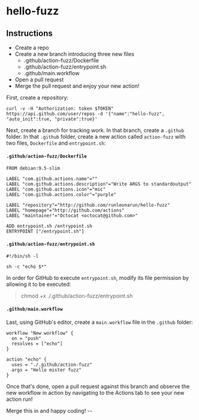 # hello-fuzz

## Instructions

* Create a repo
* Create a new branch introducing three new files
  * .github/action-fuzz/Dockerfile
  * .github/action-fuzz/entrypoint.sh
  * .github/main.workflow
* Open a pull request
* Merge the pull request and enjoy your new action!

First, create a repository:

```
curl -v -H "Authorization: token $TOKEN" https://api.github.com/user/repos -d '{"name":"hello-fuzz", "auto_init":true, "private":true}'
```

Next, create a branch for tracking work. In that branch, create a `.github` folder. In that `.github` folder, create a new action called `action-fuzz` with two files, `Dockerfile` and `entrypoint.sh`:

#### `.github/action-fuzz/Dockerfile`
```
FROM debian:9.5-slim

LABEL "com.github.actions.name"=""
LABEL "com.github.actions.description"="Write ARGS to standardoutput"
LABEL "com.github.actions.icon"="mic"
LABEL "com.github.actions.color"="purple"

LABEL "repository"="http://github.com/runleonarun/hello-fuzz"
LABEL "homepage"="http://github.com/actions"
LABEL "maintainer"="Octocat <octocat@github.com>"

ADD entrypoint.sh /entrypoint.sh
ENTRYPOINT ["/entrypoint.sh"]
```

#### `.github/action-fuzz/entrypoint.sh`
```
#!/bin/sh -l

sh -c "echo $*"
```

In order for GitHub to execute `entrypoint.sh`, modify its file permission by allowing it to be executed:

> chmod +x ./.github/action-fuzz/entrypoint.sh

#### `.github/main.workflow`

Last, using GitHub's editor, create a `main.workflow` file in the `.github` folder:

```
workflow "New workflow" {
  on = "push"
  resolves = ["echo"]
}

action "echo" {
  uses = "./.github/action-fuzz"
  args = "Hello mister fuzz"
}
```

Once that's done, open a pull request against this branch and observe the new workflow in action by navigating to the Actions tab to see your new action run!

Merge this in and happy coding! --
